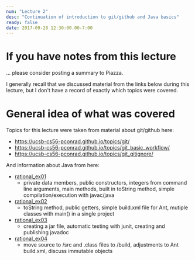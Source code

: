 ```yaml
---
num: "Lecture 2"
desc: "Continuation of introduction to git/github and Java basics"
ready: false
date: 2017-09-28 12:30:00.00-7:00
---
```




# If you have notes from this lecture

... please consider posting a summary to Piazza.

I generally recall that we discussed material from the links below during this lecture, but I don't have
a record of exactly which topics were covered.

# General idea of what was covered

Topics for this lecture were taken from material about git/github here:

* https://ucsb-cs56-pconrad.github.io/topics/git/
* https://ucsb-cs56-pconrad.github.io/topics/git_basic_workflow/
* https://ucsb-cs56-pconrad.github.io/topics/git_gitignore/

And information about Java from here:
   
* [rational_ex01](https://ucsb-cs56-pconrad.github.io/tutorials/rational_ex01/)   
    * private data members, public constructors, integers from command line arguments, main methods, built in toString method, simple compilation/execution with javac/java
* [rational_ex02](https://ucsb-cs56-pconrad.github.io/tutorials/rational_ex02/)
    * toString method, public getters, simple build.xml file for Ant, mutiple classes with main() in a single project
* [rational_ex03](https://ucsb-cs56-pconrad.github.io/tutorials/rational_ex03/)  
    * creating a jar file, automatic testing with junit, creating and publishing javadoc
* [rational_ex04](https://ucsb-cs56-pconrad.github.io/tutorials/rational_ex04/) 
    * move source to /src and .class files to /build, adjustments to Ant build.xml, discuss immutable objects

